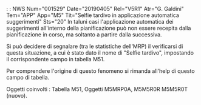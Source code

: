  :  : NWS Num="001529" Date="20190405" Rel="V5R1" Atr="G. Galdini" Tem="APP" App="M5" Tit="Selfie tardivo in applicazione automatica suggerimenti" Sts="20"
In taluni casi l'applicazione automatica dei suggerimenti all'interno della pianificazione può non
essere recepita dalla pianificazione in corso, ma soltanto a partire dalla successiva.

Si può decidere di segnalare (tra le statistiche dell'MRP) il verificarsi di questa situazione, a cui è stato dato il nome di "Selfie tardivo", impostando il corrispondente campo in tabella M51.

Per comprendere l'origine di questo fenomeno si rimanda all'help di questo campo di tabella.

Oggetti coinvolti : 
Tabella M51, Oggetti M5MRP0A, M5M5R0R M5M5R0T (nuovo).

